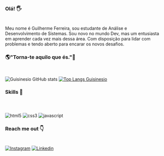 ### Olá! 🖐️
#
<P>Meu nome é Guilherme Ferreira, sou estudante de Análise e Desenvolvimento de Sistemas. Sou novo no mundo Dev, mas um entusiasta em aprender cada vez mais dessa área. Com disposição para lidar com problemas e tendo aberto para encarar os novos desafios.</P>

### 🌎<strong>"Torna-te aquilo que és."</strong>🧠
<br>

![Guisinesio GitHub stats](https://github-readme-stats.vercel.app/api?username=guisinesio&show_icons=true&theme=dracula)
[![Top Langs Guisinesio](https://github-readme-stats.vercel.app/api/top-langs/?username=guisinesio)](https://github.com/anuraghazra/github-readme-stats)

### Skills 🎯
#
<div style="display: inline_block"><br/>
<img align="center" alt="html5" src= "https://img.shields.io/badge/HTML5-E34F26?style=for-the-badge&logo=html5&logoColor=white"/>
<img align="center" alt="css3" src= "https://img.shields.io/badge/CSS3-1572B6?style=for-the-badge&logo=css3&logoColor=white"/>
<img align="center" alt="javascript" src= "https://img.shields.io/badge/JavaScript-F7DF1E?style=for-the-badge&logo=javascript&logoColor=black"/>
</div>

### Reach me out 👇
#
[![Instagram](https://img.shields.io/badge/Instagram-E4405F?style=for-the-badge&logo=instagram&logoColor=white)](https://instagram.com/guisinesio?igshid=MmIzYWVlNDQ5Yg==) 
[![Linkedin](https://img.shields.io/badge/LinkedIn-0077B5?style=for-the-badge&logo=linkedin&logoColor=white)](https://www.linkedin.com/in/guilherme-ferreira-b22602281/)
